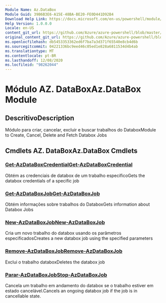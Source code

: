 ```yaml
---
Module Name: Az.DataBox
Module Guid: 39B6B3E6-A15E-48BA-BE20-FE0D441D92B4
Download Help Link: https://docs.microsoft.com/en-us/powershell/module/az.databox
Help Version: 1.0.0.0
Locale: en-US
content_git_url: https://github.com/Azure/azure-powershell/blob/master/src/DataBox/DataBox/help/Az.DataBox.md
original_content_git_url: https://github.com/Azure/azure-powershell/blob/master/src/DataBox/DataBox/help/Az.DataBox.md
ms.openlocfilehash: db5453353362ed6f7ba7a3d371f65540e8cb4d6b
ms.sourcegitcommit: 04221336bc9eed46c05ed1e828a6811534d4b4ab
ms.translationtype: MT
ms.contentlocale: pt-BR
ms.lasthandoff: 12/08/2020
ms.locfileid: "98262044"
---
```

# <span data-ttu-id="d91dd-101">Módulo AZ. DataBox</span><span class="sxs-lookup"><span data-stu-id="d91dd-101">Az.DataBox Module</span></span>
## <span data-ttu-id="d91dd-102">Descritivo</span><span class="sxs-lookup"><span data-stu-id="d91dd-102">Description</span></span>
<span data-ttu-id="d91dd-103">Módulo para criar, cancelar, excluir e buscar trabalhos do Databox</span><span class="sxs-lookup"><span data-stu-id="d91dd-103">Module to Create, Cancel, Delete and Fetch Databox Jobs</span></span>

## <span data-ttu-id="d91dd-104">Cmdlets AZ. DataBox</span><span class="sxs-lookup"><span data-stu-id="d91dd-104">Az.DataBox Cmdlets</span></span>
### [<span data-ttu-id="d91dd-105">Get-AzDataBoxCredential</span><span class="sxs-lookup"><span data-stu-id="d91dd-105">Get-AzDataBoxCredential</span></span>](Get-AzDataBoxCredential.md)
<span data-ttu-id="d91dd-106">Obtém as credenciais de databox de um trabalho específico</span><span class="sxs-lookup"><span data-stu-id="d91dd-106">Gets the databox credentials of a specific job</span></span>

### [<span data-ttu-id="d91dd-107">Get-AzDataBoxJob</span><span class="sxs-lookup"><span data-stu-id="d91dd-107">Get-AzDataBoxJob</span></span>](Get-AzDataBoxJob.md)
<span data-ttu-id="d91dd-108">Obtém informações sobre trabalhos do Databox</span><span class="sxs-lookup"><span data-stu-id="d91dd-108">Gets information about Databox Jobs</span></span>

### [<span data-ttu-id="d91dd-109">New-AzDataBoxJob</span><span class="sxs-lookup"><span data-stu-id="d91dd-109">New-AzDataBoxJob</span></span>](New-AzDataBoxJob.md)
<span data-ttu-id="d91dd-110">Cria um novo trabalho do databox usando os parâmetros especificados</span><span class="sxs-lookup"><span data-stu-id="d91dd-110">Creates a new databox job using the specified parameters</span></span>

### [<span data-ttu-id="d91dd-111">Remove-AzDataBoxJob</span><span class="sxs-lookup"><span data-stu-id="d91dd-111">Remove-AzDataBoxJob</span></span>](Remove-AzDataBoxJob.md)
<span data-ttu-id="d91dd-112">Exclui o trabalho databox</span><span class="sxs-lookup"><span data-stu-id="d91dd-112">Deletes the databox job</span></span>

### [<span data-ttu-id="d91dd-113">Parar-AzDataBoxJob</span><span class="sxs-lookup"><span data-stu-id="d91dd-113">Stop-AzDataBoxJob</span></span>](Stop-AzDataBoxJob.md)
<span data-ttu-id="d91dd-114">Cancela um trabalho em andamento do databox se o trabalho estiver em estado cancelável.</span><span class="sxs-lookup"><span data-stu-id="d91dd-114">Cancels an ongoing databox job if the job is in cancellable state.</span></span>

